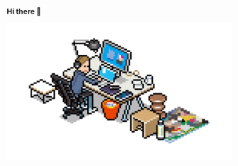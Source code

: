 ### Hi there 👋

![pixel-man](https://raw.githubusercontent.com/rybakooov/rybakov/master/assets/images/pixel-man.gif)

[comment]: <> (Here are some ideas to get you started:)

[comment]: <> (- 🔭 I’m currently working on ...)
[comment]: <> (- 🌱 I’m currently learning ...)
[comment]: <> (- 👯 I’m looking to collaborate on ...)
[comment]: <> (- 🤔 I’m looking for help with ...)
[comment]: <> (- 💬 Ask me about ...)
[comment]: <> (- 📫 How to reach me: ...)
[comment]: <> (- 😄 Pronouns: ...)
[comment]: <> (- ⚡ Fun fact: ...)
